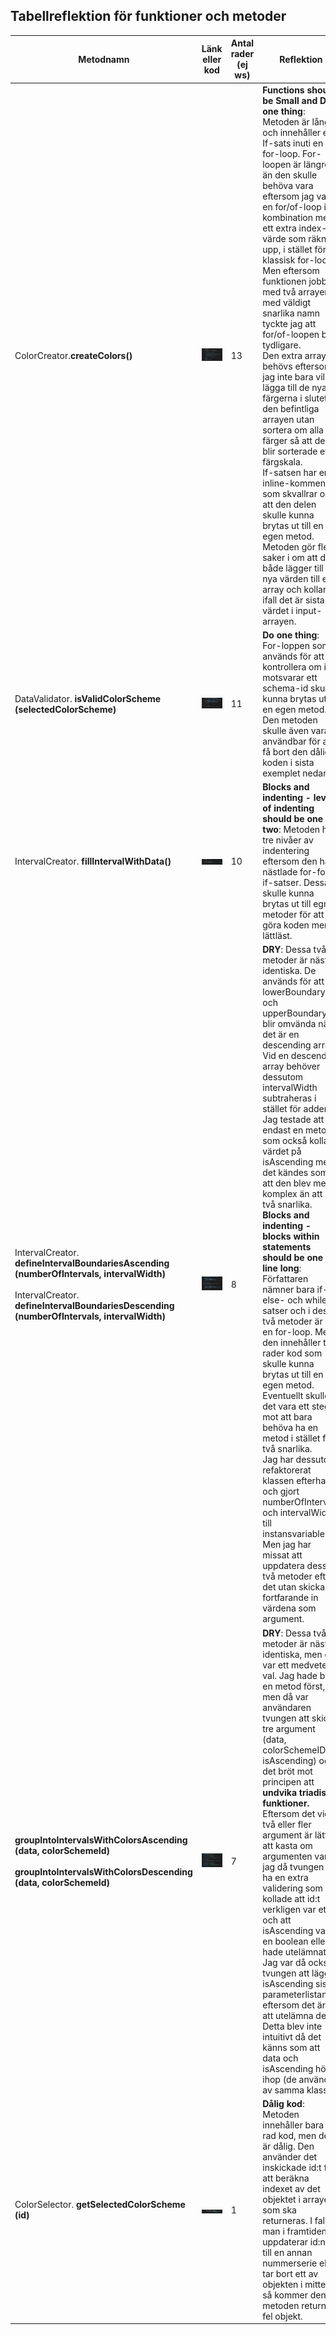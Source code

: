 ## Tabellreflektion för funktioner och metoder
| Metodnamn | Länk eller kod | Antal rader (ej ws) | Reflektion |
| --------- | -------------- | ------------------- | ---------- |
| ColorCreator.**createColors()**  | ![Screenshot kodexempel 1](./screenshots/Screenshot_example-1.png) | 13 | **Functions should be Small and Do one thing**: Metoden är lång och innehåller en If-sats inuti en for-loop. For-loopen är längre än den skulle behöva vara eftersom jag valde en for/of-loop i kombination med ett extra index-värde som räknas upp, i stället för en klassisk for-loop. Men eftersom funktionen jobbar med två arrayer med väldigt snarlika namn tyckte jag att for/of-loopen blev tydligare.<br>Den extra arrayen behövs eftersom jag inte bara vill lägga till de nya färgerna i slutet av den befintliga arrayen utan sortera om alla färger så att de blir sorterade efter färgskala.<br>If-satsen har en inline-kommentar som skvallrar om att den delen skulle kunna brytas ut till en egen metod. Metoden gör flera saker i om att den både lägger till nya värden till en array och kollar ifall det är sista värdet i input-arrayen.  |
| DataValidator. **isValidColorScheme (selectedColorScheme)**  | ![Screenshot kodexempel 2](./screenshots/Screenshot_example-2.png) | 11 | **Do one thing**: For-loppen som används för att kontrollera om id:t motsvarar ett schema-id skulle kunna brytas ut till en egen metod. Den metoden skulle även vara användbar för att få bort den dåliga koden i sista exemplet nedan. |
| IntervalCreator. **fillIntervalWithData()** | ![Screenshot kodexempel 3](./screenshots/Screenshot_example-3.png) | 10 | **Blocks and indenting - level of indenting should be one or two**: Metoden har tre nivåer av indentering eftersom den har nästlade for-for-if-satser. Dessa skulle kunna brytas ut till egna metoder för att göra koden mer lättläst. |
| IntervalCreator. **defineIntervalBoundariesAscending (numberOfIntervals, intervalWidth)** <br><br>IntervalCreator. **defineIntervalBoundariesDescending (numberOfIntervals, intervalWidth)** | ![Screenshot kodexempel 4](./screenshots/Screenshot_example-4.png)| 8 | **DRY**: Dessa två metoder är nästan identiska. De används för att lowerBoundary och upperBoundary blir omvända när det är en descending array. Vid en descending array behöver dessutom intervalWidth subtraheras i stället för adderas. Jag testade att ha endast en metod som också kollar värdet på isAscending men det kändes som att den blev mer komplex än att ha två snarlika. <br>**Blocks and indenting - blocks within statements should be one line long**: Författaren nämner bara if-, else- och while-satser och i dessa två metoder är det en for-loop. Men den innehåller tre rader kod som skulle kunna brytas ut till en egen metod. Eventuellt skulle det vara ett steg mot att bara behöva ha en metod i stället för två snarlika.<br>Jag har dessutom refaktorerat klassen efterhand och gjort numberOfIntervals och intervalWidth till instansvariabler. Men jag har missat att uppdatera dessa två metoder efter det utan skickar fortfarande in värdena som argument. |
| **groupIntoIntervalsWithColorsAscending (data, colorSchemeId)**<br><br>**groupIntoIntervalsWithColorsDescending (data, colorSchemeId)** | ![Screenshot kodexempel 5](./screenshots/Screenshot_example-5.png)| 7 | **DRY**: Dessa två metoder är nästan identiska, men det var ett medvetet val. Jag hade bara en metod först, men då var användaren tvungen att skicka tre argument (data, colorSchemeID, isAscending) och det bröt mot principen att **undvika triadiska funktioner.**  Eftersom det vid två eller fler argument är lätt att kasta om argumenten var jag då tvungen att ha en extra validering som kollade att id:t verkligen var ett id och att isAscending var en boolean eller hade utelämnats. Jag var då också tvungen att lägga isAscending sist i parameterlistan eftersom det är ok att utelämna den. Detta blev inte intuitivt då det känns som att data och isAscending hör ihop (de används av samma klass). |
| ColorSelector. **getSelectedColorScheme (id)**  | ![Screenshot kodexempel 6](./screenshots/Screenshot_example-6.png) | 1 | **Dålig kod**: Metoden innehåller bara en rad kod, men den är dålig. Den använder det inskickade id:t för att beräkna indexet av det objektet i arrayen som ska returneras. I fall man i framtiden uppdaterar id:na till en annan nummerserie eller tar bort ett av objekten i mitten, så kommer den metoden returnera fel objekt. |
